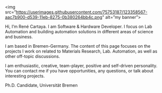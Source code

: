 <img src=”https://userimages.githubusercontent.com/75753187/123358567-aac7b900-d539-11eb-8275-0b380264bb4c.png" alt=”my banner”>

Hi, I’m René Cartaya. I am Software & Hardware Developer. I focus on Lab Automation and building automation solutions in different areas of science and business.

I am based in Bremen-Germany. The content of this page focuses on the projects I work on related to Materials Research, Lab. Automation, as well as other off-topic discussions.

I am enthusiastic, creative, team-player, positive and self-driven personality. You can contact me if you have opportunities, any questions, or talk about interesting projects.

Ph.D. Candidate, Universität Bremen


<!---

- 👋 Hi, I’m René Cartaya. I am Physicist with a strong background in experimental research in material science, applied plasma physics, semiconductors, physical-chemistry, electron-beams, and surface sciences.

- 👀 I’m interested in Data Science and Machine Learning applied to experimental data outputs and predivtive modeling for Plasma processes in materials applications.
- 🌱 I’m currently learning about Machine Learning in Python and R.
- 💞️ I’m looking to collaborate on prjects that involve data acquisition and data processing using Python, C/C++ or R.
- 📫 You can reach me by twitter or instagram as @ReneCartaya


renecartaya/renecartaya is a ✨ special ✨ repository because its `README.md` (this file) appears on your GitHub profile.
You can click the Preview link to take a look at your changes.
--->
